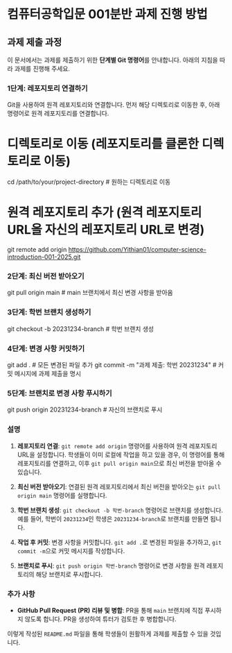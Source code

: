 # 컴퓨터공학입문 001분반 과제 진행 방법

## 과제 제출 과정

이 문서에서는 과제를 제출하기 위한 **단계별 Git 명령어**를 안내합니다. 아래의 지침을 따라 과제를 진행해 주세요.

### 1단계: 레포지토리 연결하기

Git을 사용하여 원격 레포지토리와 연결합니다. 먼저 해당 디렉토리로 이동한 후, 아래 명령어로 원격 레포지토리를 연결합니다.


# 디렉토리로 이동 (레포지토리를 클론한 디렉토리로 이동)
cd /path/to/your/project-directory  # 원하는 디렉토리로 이동

# 원격 레포지토리 추가 (원격 레포지토리 URL을 자신의 레포지토리 URL로 변경)
git remote add origin https://github.com/Yithian01/computer-science-introduction-001-2025.git

### 2단계: 최신 버전 받아오기
git pull origin main  # main 브랜치에서 최신 변경 사항을 받아옴

### 3단계: 학번 브랜치 생성하기
git checkout -b 20231234-branch  # 학번 브랜치 생성


### 4단계: 변경 사항 커밋하기
git add .  # 모든 변경된 파일 추가
git commit -m "과제 제출: 학번 20231234"  # 커밋 메시지에 과제 제출을 명시


### 5단계: 브랜치로 변경 사항 푸시하기
git push origin 20231234-branch  # 자신의 브랜치로 푸시


### 설명

1. **레포지토리 연결**: `git remote add origin` 명령어를 사용하여 원격 레포지토리 URL을 설정합니다. 학생들이 이미 로컬에 작업을 하고 있을 경우, 이 명령어를 통해 레포지토리를 연결하고, 이후 `git pull origin main`으로 최신 버전을 받아올 수 있습니다.
   
2. **최신 버전 받아오기**: 연결된 원격 레포지토리에서 최신 버전을 받아오는 `git pull origin main` 명령어를 실행합니다.

3. **학번 브랜치 생성**: `git checkout -b 학번-branch` 명령어로 브랜치를 생성합니다. 예를 들어, 학번이 `20231234`인 학생은 `20231234-branch`로 브랜치를 만들면 됩니다.

4. **작업 후 커밋**: 변경 사항을 커밋합니다. `git add .`로 변경된 파일을 추가하고, `git commit -m`으로 커밋 메시지를 작성합니다.

5. **브랜치로 푸시**: `git push origin 학번-branch` 명령어로 변경 사항을 원격 레포지토리의 해당 브랜치로 푸시합니다.


### 추가 사항
- **GitHub Pull Request (PR) 리뷰 및 병합**: PR을 통해 `main` 브랜치에 직접 푸시하지 않도록 합니다. PR을 생성하여 튜터가 검토한 후 병합합니다.
  
이렇게 작성된 `README.md` 파일을 통해 학생들이 원활하게 과제를 제출할 수 있을 것입니다.

